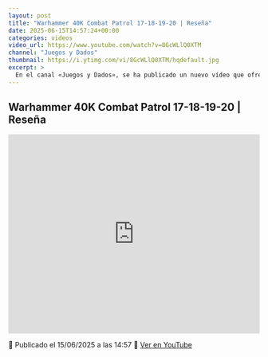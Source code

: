 ```yaml
---
layout: post
title: "Warhammer 40K Combat Patrol 17-18-19-20 | Reseña"
date: 2025-06-15T14:57:24+00:00
categories: videos
video_url: https://www.youtube.com/watch?v=8GcWLlQ0XTM
channel: "Juegos y Dados"
thumbnail: https://i.ytimg.com/vi/8GcWLlQ0XTM/hqdefault.jpg
excerpt: >
  En el canal «Juegos y Dados», se ha publicado un nuevo vídeo que ofrece una reseña detallada sobre las últimas novedades de Warhammer 40K Combat Patrol. En esta entrega, se exploran las ediciones 17, 18, 19 y 20, brindando a los aficionados una visión completa de las características y cambios más recientes en este formato de juego. Únete a nosotros en «El Heraldo del Viejo Mundo» para conocer más sobre cómo estas actualizaciones impactan en el universo de Warhammer 40K.
---
```


## Warhammer 40K Combat Patrol 17-18-19-20 | Reseña

<iframe width="100%" height="400" src="https://www.youtube.com/embed/8GcWLlQ0XTM" frameborder="0" allowfullscreen></iframe>

📅 Publicado el 15/06/2025 a las 14:57
🔗 [Ver en YouTube](https://www.youtube.com/watch?v=8GcWLlQ0XTM)
